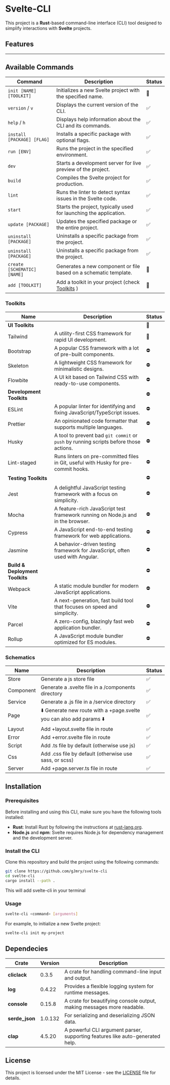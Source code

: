 # Svelte-CLI

This project is a **Rust**-based command-line interface (CLI) tool designed to simplify interactions with **Svelte**
projects.

## Features

---

## Available Commands

| **Command**                 | **Description**                                                   | **Status** |
|-----------------------------|-------------------------------------------------------------------|------------|
| `init [NAME] [TOOLKIT]`     | Initializes a new Svelte project with the specified name.         | 🚧         |
| `version` / `v`             | Displays the current version of the CLI.                          | ✅          |
| `help` / `h`                | Displays help information about the CLI and its commands.         | ✅          |
| `install [PACKAGE] [FLAG]`  | Installs a specific package with optional flags.                  | ✅          |
| `run [ENV]`                 | Runs the project in the specified environment.                    | ✅          |
| `dev`                       | Starts a development server for live preview of the project.      | ✅          |
| `build`                     | Compiles the Svelte project for production.                       | ✅          |
| `lint`                      | Runs the linter to detect syntax issues in the Svelte code.       | ✅          |
| `start`                     | Starts the project, typically used for launching the application. | ✅          |
| `update [PACKAGE]`          | Updates the specified package or the entire project.              | ✅          |
| `uninstall [PACKAGE]`       | Uninstalls a specific package from the project.                   | ✅          |
| `uninstall [PACKAGE]`       | Uninstalls a specific package from the project.                   | ✅          |
| `create [SCHEMATIC] [NAME]` | Generates a new component or file based on a schematic template.  | 🚧         |
| `add [TOOLKIT]`             | Add a toolkit in your project (check [Toolkits](#toolkits) )      | 🚧         |

### Toolkits

| Name                            | Description                                                                           | Status |
|---------------------------------|---------------------------------------------------------------------------------------|--------|
| **UI Toolkits**                 |                                                                                       | 🚧     |
| Tailwind                        | A utility-first CSS framework for rapid UI development.                               | 🚧     |
| Bootstrap                       | A popular CSS framework with a lot of pre-built components.                           | ⛔      |
| Skeleton                        | A lightweight CSS framework for minimalistic designs.                                 | ⛔      |
| Flowbite                        | A UI kit based on Tailwind CSS with ready-to-use components.                          | ⛔      |
| **Development Toolkits**        |                                                                                       | ⛔      |
| ESLint                          | A popular linter for identifying and fixing JavaScript/TypeScript issues.             | ⛔      |
| Prettier                        | An opinionated code formatter that supports multiple languages.                       | ⛔      |
| Husky                           | A tool to prevent bad `git commit` or `push` by running scripts before those actions. | ⛔      |
| Lint-staged                     | Runs linters on pre-committed files in Git, useful with Husky for pre-commit hooks.   | ⛔      |
| **Testing Toolkits**            |                                                                                       | ⛔      |
| Jest                            | A delightful JavaScript testing framework with a focus on simplicity.                 | ⛔      |
| Mocha                           | A feature-rich JavaScript test framework running on Node.js and in the browser.       | ⛔      |
| Cypress                         | A JavaScript end-to-end testing framework for web applications.                       | ⛔      |
| Jasmine                         | A behavior-driven testing framework for JavaScript, often used with Angular.          | ⛔      |
| **Build & Deployment Toolkits** |                                                                                       | ⛔      |
| Webpack                         | A static module bundler for modern JavaScript applications.                           | ⛔      |
| Vite                            | A next-generation, fast build tool that focuses on speed and simplicity.              | ⛔      |
| Parcel                          | A zero-config, blazingly fast web application bundler.                                | ⛔      |
| Rollup                          | A JavaScript module bundler optimized for ES modules.                                 | ⛔      |

### Schematics

| Name      | Description                                                          | Status |
|-----------|----------------------------------------------------------------------|--------|
| Store     | Generate a js store file                                             | ✅      |
| Component | Generate a .svelte file in a /components directory                   | ✅      |
| Service   | Generate a .js file in a /service directory                          | ✅      |
| Page      | ⬇️ Generate new route with a +page.svelte you can also add params ⬇️ | ✅      |
| Layout    | Add +layout.svelte file in route                                     | ✅      |
| Error     | Add +error.svelte file in route                                      | ✅      |
| Script    | Add .ts file by default (otherwise use js)                           | ✅      |
| Css       | Add .css file by default (otherwise use sass, or scss)               | ✅      |
| Server    | Add +page.server.ts file in route                                    | ✅      |

## Installation

### Prerequisites

Before installing and using this CLI, make sure you have the following tools installed:

- **Rust**: Install Rust by following the instructions at [rust-lang.org](https://www.rust-lang.org/).
- **Node.js** and **npm**: Svelte requires Node.js for dependency management and the development server.

### Install the CLI

Clone this repository and build the project using the following commands:

```bash
git clone https://github.com/gJmry/svelte-cli
cd svelte-cli
cargo install --path .
```

This will add svelte-cli in your terminal

### Usage

```bash
svelte-cli <command> [arguments]
```

For example, to initialize a new Svelte project:

```bash
svelte-cli init my-project
```

## Dependecies

| **Crate**      | **Version** | **Description**                                                               |
|----------------|-------------|-------------------------------------------------------------------------------|
| **cliclack**   | 0.3.5       | A crate for handling command-line input and output.                           |
| **log**        | 0.4.22      | Provides a flexible logging system for runtime messages.                      |
| **console**    | 0.15.8      | A crate for beautifying console output, making messages more readable.        |
| **serde_json** | 1.0.132     | For serializing and deserializing JSON data.                                  |
| **clap**       | 4.5.20      | A powerful CLI argument parser, supporting features like auto-generated help. |

## License

This project is licensed under the MIT License - see the [LICENSE](LICENSE) file for details.

```